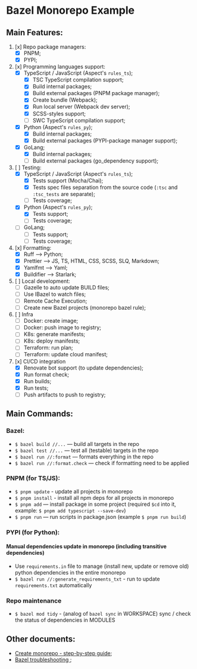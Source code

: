 # Bazel Monorepo Example

## Main Features:
1. [x] Repo package managers:
    - [x] PNPM;
    - [x] PYPI;
1. [x] Programming languages support:
    - [x] TypeScript / JavaScript (Aspect's `rules_ts`);
      - [x] TSC TypeScript compilation support;
      - [x] Build internal packages;
      - [x] Build external packages (PNPM package manager);
      - [x] Create bundle (Webpack);
      - [x] Run local server (Webpack dev server);
      - [x] SCSS-styles support;
      - [ ] SWC TypeScript compilation support;
    - [x] Python (Aspect's `rules_py`);
      - [x] Build internal packages;
      - [x] Build external packages (PYPI-package manager support);
    - [x] GoLang;
      - [x] Build internal packages;
      - [ ] Build external packages (go_dependency support);
1. [ ] Testing:
    - [x] TypeScript / JavaScript (Aspect's `rules_ts`);
      - [x] Tests support (Mocha/Chai);
      - [x] Tests spec files separation from the source code (`:tsc` and `:tsc_tests` are separate);
      - [ ] Tests coverage;
    - [x] Python (Aspect's `rules_py`);
      - [x] Tests support;
      - [ ] Tests coverage;
    - [ ] GoLang;
      - [ ] Tests support;
      - [ ] Tests coverage;
1. [x] Formatting:
    - [x] Ruff —> Python;
    - [x] Prettier —> JS, TS, HTML, CSS, SCSS, SLQ, Markdown;
    - [x] Yamlfmt —> Yaml;
    - [x] Buildifier —> Starlark;
1. [ ] Local development:
    - [ ] Gazelle to auto update BUILD files;
    - [ ] Use IBazel to watch files;
    - [ ] Remote Cache Execution;
    - [ ] Create new Bazel projects (monorepo bazel rule);
1. [ ] Infra
    - [ ] Docker: create image;
    - [ ] Docker: push image to registry;
    - [ ] K8s: generate manifests;
    - [ ] K8s: deploy manifests;
    - [ ] Terraform: run plan;
    - [ ] Terraform: update cloud manifest;
1. [x] CI/CD integration
    - [x] Renovate bot support (to update dependencies);
    - [x] Run format check;
    - [x] Run builds;
    - [x] Run tests;
    - [ ] Push artifacts to push to registry;

## Main Commands:
### Bazel:
  - `$ bazel build //...` — build all targets in the repo
  - `$ bazel test //...` — test all (testable) targets in the repo
  - `$ bazel run //:format` — formats everything in the repo
  - `$ bazel run //:format.check` — check if formatting need to be applied

### PNPM (for TS/JS):
  - `$ pnpm update` - update all projects in monorepo
  - `$ pnpm install` - install all npm deps for all projects in monorepo
  - `$ pnpm add` — install package in some project (required `$cd` into it, example: `$ pnpm add typescript --save-dev`)
  - `$ pnpm run` — run scripts in package.json (example `$ pnpm run build`)

### PYPI (for Python):
  #### Manual dependencies update in monorepo (including transitive dependencies)
  - Use `requirements.in` file to manage (install new, update or remove old) python dependencies in the entire monorepo
  - `$ bazel run //:generate_requirements_txt` - run to update `requirements.txt` automatically

### Repo maintenance
- `$ bazel mod tidy` - (analog of `bazel sync` in WORKSPACE) sync / check the status of dependencies in MODULES

## Other documents:
- [Create monorepo - step-by-step guide](./docs/CREATE_MONOREPO.MD);
- [Bazel troubleshooting ](./docs/TROUBLESHOOTING.MD);
